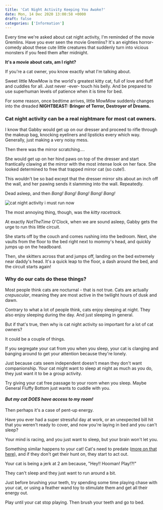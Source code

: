 ```yaml
---
title: 'Cat Night Activity Keeping You Awake?'
date: Mon, 14 Dec 2020 13:00:58 +0000
draft: false
categories: ['Information']
---
```


Every time we're asked about cat night activity, I'm reminded of the movie Gremlins. Have you ever seen the movie Gremlins? It's an eighties horror-comedy about these cute little creatures that suddenly turn into vicious monsters if you feed them after midnight.

**It's a movie about cats, am I right?**

If you're a cat owner, you know exactly what I'm talking about.

Sweet little MowMow is the world's greatest kitty cat, full of love and fluff and cuddles for all. Just never -ever- touch his belly. And be prepared to use superhuman levels of patience when it is time for bed.

For some reason, once bedtime arrives, little MowMow suddenly changes into the dreaded **NIGHTBEAST: Bringer of Terror, Destroyer of Dreams.**

### Cat night activity can be a real nightmare for most cat owners.

I know that Gabby would get up on our dresser and proceed to rifle through the makeup bag, knocking eyeliners and lipsticks every which way. Generally, just making a very noisy mess.

Then there was the mirror scratching....

She would get up on her hind paws on top of the dresser and start frantically clawing at the mirror with the most intense look on her face. She looked determined to free that trapped mirror cat (so cute!).

This wouldn't be so bad except that the dresser mirror sits about an inch off the wall, and her pawing sends it slamming into the wall. Repeatedly.

Dead asleep, and then _Bang! Bang! Bang! Bang! Bang!_

![cat night activity i must run now](imustrunnow-1-300x169.png)

The most annoying thing, though, was the _kitty racetrack._

At exactly _NotTheTime_ O'Clock, when we are sound asleep, Gabby gets the urge to run this little circuit.

She starts off by the couch and comes rushing into the bedroom. Next, she vaults from the floor to the bed right next to mommy's head, and quickly jumps up on the headboard.

Then, she skitters across that and jumps off, landing on the bed extremely near daddy's head. It's a quick leap to the floor, a dash around the bed, and the circuit starts again!

### Why do our cats do these things?

Most people think cats are nocturnal - that is not true. Cats are actually _crepuscular_, meaning they are most active in the twilight hours of dusk and dawn.

Contrary to what a lot of people think, cats enjoy sleeping at night. They also enjoy sleeping during the day. And just sleeping in general.

But if that's true, then why is cat night activity so important for a lot of cat owners?

It could be a couple of things.

If you segregate your cat from you when you sleep, your cat is clanging and banging around to get your attention because they're lonely.

Just because cats seem independent doesn't mean they don't want companionship. Your cat might want to sleep at night as much as you do, they just want it to be a group activity.

Try giving your cat free passage to your room when you sleep. Maybe General Fluffy Bottom just wants to cuddle with you.

#### **_But my cat DOES have access to my room!_**

Then perhaps it's a case of pent-up energy.

Have you ever had a super stressful day at work, or an unexpected bill hit that you weren't ready to cover, and now you're laying in bed and you can't sleep?

Your mind is racing, and you just want to sleep, but your brain won't let you.

Something similar happens to your cat! Cat's need to predate ([more on that here](https://www.gabbythetabby.com/you-shouldnt-use-laser-pointers-with-your-cat/)), and if they don't get their hunt on, they start to act out.

Your cat is being a jerk at 2 am because, "Hey!! Hooman! Play!?!"

They can't sleep and they just want to run around a bit.

Just before brushing your teeth, try spending some time playing chase with your cat, or using a feather wand toy to stimulate them and get all their energy out.

Play until your cat stop playing. Then brush your teeth and go to bed.
